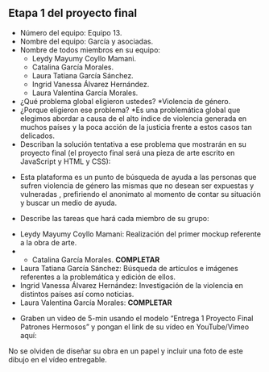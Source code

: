 ## Etapa 1 del proyecto final

- Número del equipo: Equipo 13.
- Nombre del equipo: García y asociadas.
- Nombre de todos miembros en su equipo: 
  * Leydy Mayumy Coyllo Mamani.
  * Catalina García Morales.   
  * Laura Tatiana García Sánchez.
  * Ingrid Vanessa Álvarez Hernández.
  * Laura Valentina García Morales.
- ¿Qué problema global eligieron ustedes? 
*Violencia de género.
- ¿Porque eligieron ese problema? 
*Es una problemática global que elegimos abordar a causa de el alto índice de violencia generada en muchos países y la poca acción de la justicia frente a estos casos tan delicados.
- Describan la solución tentativa a ese problema que mostrarán en su proyecto final (el proyecto final será una pieza de arte escrito en JavaScript y HTML y CSS):
 * Esta plataforma es un punto de búsqueda de ayuda a las personas que sufren violencia de género las mismas que no desean ser expuestas y vulneradas , prefiriendo el anonimato al momento de contar su situación y buscar un medio de ayuda.
- Describe las tareas que hará cada miembro de su grupo:
* Leydy Mayumy Coyllo Mamani: Realización del primer mockup referente a la obra de arte.
* * Catalina García Morales.  **COMPLETAR**
* Laura Tatiana García Sánchez: Búsqueda de artículos e imágenes referentes a la problemática y edición de ellos. 
* Ingrid Vanessa Álvarez Hernández: Investigación de la violencia en distintos países así como noticias.
* Laura Valentina García Morales: **COMPLETAR**
- Graben un video de 5-min usando el modelo “Entrega 1 Proyecto Final Patrones Hermosos” y pongan el link de su vídeo en YouTube/Vimeo aquí:

No se olviden de diseñar su obra en un papel y incluir una foto de este dibujo en el vídeo entregable.
